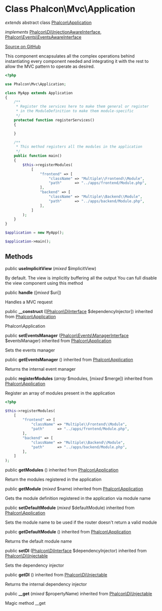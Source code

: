 # Class **Phalcon\\Mvc\\Application**

*extends* abstract class [Phalcon\Application](/en/3.1.2/api/Phalcon_Application)

*implements* [Phalcon\Di\InjectionAwareInterface](/en/3.1.2/api/Phalcon_Di_InjectionAwareInterface), [Phalcon\Events\EventsAwareInterface](/en/3.1.2/api/Phalcon_Events_EventsAwareInterface)

<a href="https://github.com/phalcon/cphalcon/blob/master/phalcon/mvc/application.zep" class="btn btn-default btn-sm">Source on GitHub</a>

This component encapsulates all the complex operations behind instantiating every component
needed and integrating it with the rest to allow the MVC pattern to operate as desired.

```php
<?php

use Phalcon\Mvc\Application;

class MyApp extends Application
{
    /**
     * Register the services here to make them general or register
     * in the ModuleDefinition to make them module-specific
     */
    protected function registerServices()
    {

    }

    /**
     * This method registers all the modules in the application
     */
    public function main()
    {
        $this->registerModules(
            [
                "frontend" => [
                    "className" => "Multiple\\Frontend\\Module",
                    "path"      => "../apps/frontend/Module.php",
                ],
                "backend" => [
                    "className" => "Multiple\\Backend\\Module",
                    "path"      => "../apps/backend/Module.php",
                ],
            ]
        );
    }
}

$application = new MyApp();

$application->main();

```


## Methods
public  **useImplicitView** (*mixed* $implicitView)

By default. The view is implicitly buffering all the output
You can full disable the view component using this method



public  **handle** ([*mixed* $uri])

Handles a MVC request



public  **__construct** ([[Phalcon\DiInterface](/en/3.1.2/api/Phalcon_DiInterface) $dependencyInjector]) inherited from [Phalcon\Application](/en/3.1.2/api/Phalcon_Application)

Phalcon\\Application



public  **setEventsManager** ([Phalcon\Events\ManagerInterface](/en/3.1.2/api/Phalcon_Events_ManagerInterface) $eventsManager) inherited from [Phalcon\Application](/en/3.1.2/api/Phalcon_Application)

Sets the events manager



public  **getEventsManager** () inherited from [Phalcon\Application](/en/3.1.2/api/Phalcon_Application)

Returns the internal event manager



public  **registerModules** (*array* $modules, [*mixed* $merge]) inherited from [Phalcon\Application](/en/3.1.2/api/Phalcon_Application)

Register an array of modules present in the application

```php
<?php

$this->registerModules(
    [
        "frontend" => [
            "className" => "Multiple\\Frontend\\Module",
            "path"      => "../apps/frontend/Module.php",
        ],
        "backend" => [
            "className" => "Multiple\\Backend\\Module",
            "path"      => "../apps/backend/Module.php",
        ],
    ]
);

```



public  **getModules** () inherited from [Phalcon\Application](/en/3.1.2/api/Phalcon_Application)

Return the modules registered in the application



public  **getModule** (*mixed* $name) inherited from [Phalcon\Application](/en/3.1.2/api/Phalcon_Application)

Gets the module definition registered in the application via module name



public  **setDefaultModule** (*mixed* $defaultModule) inherited from [Phalcon\Application](/en/3.1.2/api/Phalcon_Application)

Sets the module name to be used if the router doesn't return a valid module



public  **getDefaultModule** () inherited from [Phalcon\Application](/en/3.1.2/api/Phalcon_Application)

Returns the default module name



public  **setDI** ([Phalcon\DiInterface](/en/3.1.2/api/Phalcon_DiInterface) $dependencyInjector) inherited from [Phalcon\Di\Injectable](/en/3.1.2/api/Phalcon_Di_Injectable)

Sets the dependency injector



public  **getDI** () inherited from [Phalcon\Di\Injectable](/en/3.1.2/api/Phalcon_Di_Injectable)

Returns the internal dependency injector



public  **__get** (*mixed* $propertyName) inherited from [Phalcon\Di\Injectable](/en/3.1.2/api/Phalcon_Di_Injectable)

Magic method __get



